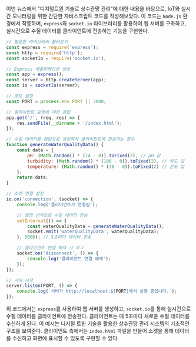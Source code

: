 이번 뉴스에서 "디지털트윈 기술로 상수관망 관리"에 대한 내용을 바탕으로, IoT와 실시간 모니터링을 위한 간단한 자바스크립트 코드를 작성해보았다. 이 코드는 `Node.js` 환경에서 작동하며, `express`와 `socket.io` 라이브러리를 활용하여 웹 서버를 구축하고, 실시간으로 수질 데이터를 클라이언트에 전송하는 기능을 구현한다.

```javascript
// 필요한 라이브러리 불러오기
const express = require('express');
const http = require('http');
const socketIo = require('socket.io');

// Express 애플리케이션 생성
const app = express();
const server = http.createServer(app);
const io = socketIo(server);

// 포트 설정
const PORT = process.env.PORT || 3000;

// 클라이언트 요청에 대한 응답
app.get('/', (req, res) => {
    res.sendFile(__dirname + '/index.html');
});

// 수질 데이터를 랜덤으로 생성하여 클라이언트에 전송하는 함수
function generateWaterQualityData() {
    const data = {
        pH: (Math.random() * (14 - 0)).toFixed(2), // pH 값
        turbidity: (Math.random() * (100 - 0)).toFixed(2), // 탁도 값
        temperature: (Math.random() * (30 - 0)).toFixed(2) // 온도 값
    };
    return data;
}

// 소켓 연결 설정
io.on('connection', (socket) => {
    console.log('클라이언트가 연결됨');

    // 일정 간격으로 수질 데이터 전송
    setInterval(() => {
        const waterQualityData = generateWaterQualityData();
        socket.emit('waterQualityData', waterQualityData);
    }, 5000); // 5초마다 데이터 전송

    // 클라이언트 연결 해제 시 로그
    socket.on('disconnect', () => {
        console.log('클라이언트 연결 해제');
    });
});

// 서버 시작
server.listen(PORT, () => {
    console.log(`서버가 http://localhost:${PORT}에서 실행 중입니다.`);
});
```

위 코드에서는 `express`를 사용하여 웹 서버를 생성하고, `socket.io`를 통해 실시간으로 수질 데이터를 클라이언트에 전송한다. 클라이언트는 매 5초마다 새로운 수질 데이터를 수신하게 된다. 이 예시는 디지털 트윈 기술을 활용한 상수관망 관리 시스템의 기초적인 구조를 보여준다. 클라이언트 측에서는 `index.html` 파일을 만들어 소켓을 통해 데이터를 수신하고 화면에 표시할 수 있도록 구현할 수 있다.
